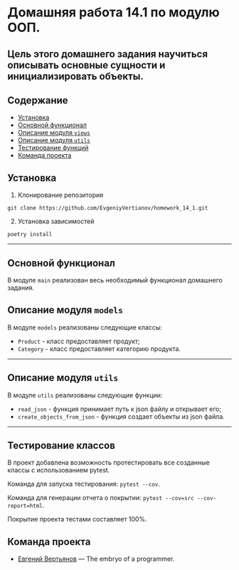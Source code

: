 # Домашняя работа 14.1 по модулю ООП.

## Цель этого домашнего задания научиться описывать основные сущности и инициализировать объекты.


## Содержание
- [Установка](#установка)
- [Основной функционал](#основной-функционал)
- [Описание модуля `views`](#описание-модуля-models)
- [Описание модуля `utils`](#описание-модуля-utils)
- [Тестирование функций](#тестирование-классов)
- [Команда проекта](#команда-проекта)

## Установка
1. Клонирование репозитория
```
git clone https://github.com/EvgeniyVertianov/homework_14_1.git
```
2. Установка зависимостей
```
poetry install
```
---
## Основной функционал

В модуле `main` реализован весь необходимый функционал домашнего задания.

## Описание модуля `models`
В модуле `models` реализованы следующие классы:
* `Product` - класс предоставляет продукт;
* `Category` - класс предоставляет категорию продукта.
---

## Описание модуля `utils`
В модуле `utils` реализованы следующие функции:
* `read_json` - функция принимает путь к json файлу и открывает его;  
* `create_objects_from_json` - функция создает объекты из json файла.  
---

## Тестирование классов
В проект добавлена возможность протестировать все созданные классы с использованием pytest.

Команда для запуска тестирования:
`pytest --cov`.

Команда для генерации отчета о покрытии:
`pytest --cov=src --cov-report=html`.

Покрытие проекта тестами составляет 100%.

## Команда проекта

- [Евгений Вертьянов](vertianov.ev@gmail.com) — The embryo of a programmer.

